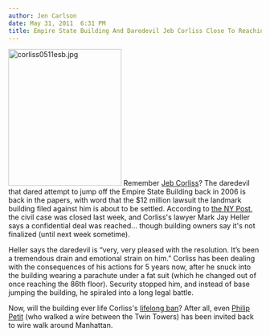 ```yaml
---
author: Jen Carlson
date: May 31, 2011  6:31 PM
title: Empire State Building And Daredevil Jeb Corliss Close To Reaching Settlement
---
```


<p><span class="mt-enclosure mt-enclosure-image" style="display: inline;"> <img alt="corliss0511esb.jpg" src="https://web.archive.org/web/20110601010302im_/http://gothamist.com/attachments/arts_jen/corliss0511esb.jpg" width="225" height="272" class="image-right"> </span>Remember <a href="https://web.archive.org/web/20110601010302/http://gothamist.com/tags/jebcorliss">Jeb Corliss</a>? The daredevil that dared attempt to jump off the Empire State Building back in 2006 is back in the papers, with word that the $12 million lawsuit the landmark building filed against him is about to be settled. According to <a href="https://web.archive.org/web/20110601010302/http://www.nypost.com/p/news/local/stuntman_jeb_corliss_empire_state_rEHgJwOh9ghf34vSpMxuAK?CMP=OTC-rss&amp;FEEDNAME=">the NY Post</a>, the civil case was closed last week, and Corliss&apos;s lawyer Mark Jay Heller says a confidential deal was reached... though building owners say it&apos;s not finalized (until next week sometime).</p>

<p>Heller says the daredevil is &#x201C;very, very pleased with the resolution. It&#x2019;s been a tremendous drain and emotional strain on him.&#x201D; Corliss has been dealing with the consequences of his actions for 5 years now, after he snuck into the building wearing a parachute under a fat suit (which he changed out of once reaching the 86th floor). Security stopped him, and instead of base jumping the building, he spiraled into a long legal battle.</p>

<p>Now, will the building ever life Corliss&apos;s <a href="https://web.archive.org/web/20110601010302/http://gothamist.com/2010/06/16/daredevil_jeb_corliss_banned_from_e.php">lifelong ban</a>? After all, even <a href="https://web.archive.org/web/20110601010302/http://gothamist.com/tags/philippepetit">Philip Petit</a> (who walked a wire between the Twin Towers) has been invited back to wire walk around Manhattan.</p>